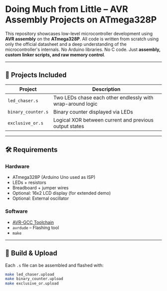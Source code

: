 # Doing Much from Little – AVR Assembly Projects on ATmega328P

This repository showcases low-level microcontroller development using **AVR assembly** on the **ATmega328P**. All code is written from scratch using only the official datasheet and a deep understanding of the microcontroller's internals. No Arduino libraries. No C code. Just **assembly, custom linker scripts, and raw memory control**.

---

## 📁 Projects Included

| Project         | Description |
|----------------|-------------|
| `led_chaser.s`     | Two LEDs chase each other endlessly with wrap-around logic |
| `binary_counter.s` | Binary counter displayed via LEDs |
| `exclusive_or.s`   | Logical XOR between current and previous output states |

---

## 🛠️ Requirements

### Hardware
- ATmega328P (Arduino Uno used as ISP)
- LEDs + resistors
- Breadboard + jumper wires
- Optional: 16x2 LCD display (for extended demo)
- Optional: External oscillator

### Software
- [AVR-GCC Toolchain](https://www.microchip.com/en-us/tools-resources/develop/microcontrollers/avr-and-arm-toolchains-c-compilers)
- `avrdude` – Flashing tool
- `make`

---

## 🚀 Build & Upload

Each `.s` file can be assembled and flashed with:
```bash
make led_chaser.upload
make binary_counter.upload
make exclusive_or.upload
